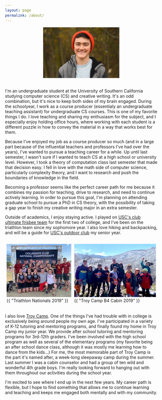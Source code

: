 ```yaml
---
layout: page
permalink: /about/
---
```


<style>
    .img-single{
        display:flex;
        width:50%;
        margin:auto;
        padding-bottom:20px;
    }
    .img-group{
        display:flex;
        width:100%;
        margin:auto;
        padding-top:15px;
    }

    .flex-container{
        display:flex;
    }

    .flex-aspect .img-container1{
        flex:1.185;
    }

    .flex-aspect .img-container2{
        flex:1.5;
    }

    .padding {
        padding: 0px 5px 20px 5px;
    }

</style>

<div class = "img-single flex-container flex-aspect">
    <img src="/resources/personal_photo_michigan.jpg" alt="East Lansing, MI" class = "baseimg"/>
</div>

I'm an undergraduate student at the University of Southern California studying computer science (CS) and creative writing. It's an odd combination, but it's nice to keep both sides of my brain engaged. During the schoolyear, I work as a course producer (essentialy an undergraduate teaching assistant) for undergraduate CS courses. This is one of my favorite things I do. I love teaching and sharing my enthusiasm for the subject, and I especially enjoy holding office hours, where working with each student is a different puzzle in how to convey the material in a way that works best for them. 

Because I've enjoyed my job as a course producer so much (and in a large part because of the influential teachers and professors I've had over the years), I've wanted to pursue a teaching career for a while. Up until last semester, I wasn't sure if I wanted to teach CS at a high school or university level. However, I took a theory of computation class last semester that made that decision easy. I fell in love with the math side of computer science, particularly complexity theory, and I want to research and push the boundaries of knowledge in the field. 

Becoming a professor seems like the perfect career path for me because it combines my passion for teaching, drive to research, and need to continue actively learning. In order to pursue this goal, I'm planning on attending graduate school to pursue a PhD in CS theory, with the possibility of taking a gap year to finish my creative writing major in an extra semester.

Outside of academics, I enjoy staying active. I played on <a href="http://www.uscwomensultimate.com/">USC's club ultimate frisbee team</a> for the first two of college, and I've been on the triathlon team since my sophomore year. I also love hiking and backpacking, and will be a guide for <a href="http://scoutfitters.org/">USC's outdoor club</a> my senior year. 

<div class="img-group flex-container flex-aspect">

  <div class = "img-container1 padding">
    <img src="/resources/personal_photo_triathlon.jpg" alt="Triathlon Nationals 2019" class = "baseimg"/>
    <figcaption class="caption">{{ "Triathlon Nationals 2019" }}</figcaption>
  </div>

  <div class = "img-container2 padding">
  <img src="/resources/personal_photo_troy_camp.jpg" alt="Troy Camp B4 2019" class = "baseimg"/>
  <figcaption class="caption">{{ "Troy Camp B4 Cabin 2019" }}</figcaption>
  </div>

</div>


I also love <a href="https://www.troycamp.org/">Troy Camp</a>. One of the things I've had trouble with in college is exclusively being around people my own age. I've participated in a variety of K-12 tutoring and mentoring programs, and finally found my home in Troy Camp my junior year. We provide after school tutoring and mentoring programs for 3rd-12th graders. I've been involved with the high school program as well as several of the elementary programs (my favorite being an after school dance class, although it was mostly me learning how to dance from the kids...) For me, the most memorable part of Troy Camp is the part it's named after, a week-long sleepaway camp during the summer. Last summer I was a cabin counselor and had a group of ten wild and wonderful 4th grade boys. I'm really looking forward to hanging out with them throughout our activities during the school year.

I'm excited to see where I end up in the next few years. My career path is flexible, but I hope to find something that allows me to continue learning and teaching and keeps me engaged both mentally and with my community.